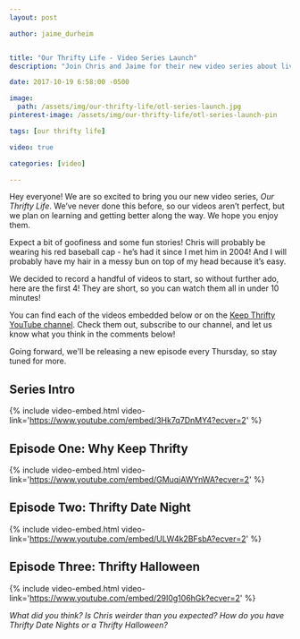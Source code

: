 ```yaml
---
layout: post

author: jaime_durheim


title: "Our Thrifty Life - Video Series Launch"
description: "Join Chris and Jaime for their new video series about living thrifty and creating freedom."

date: 2017-10-19 6:58:00 -0500

image:
  path: /assets/img/our-thrifty-life/otl-series-launch.jpg
pinterest-image: /assets/img/our-thrifty-life/otl-series-launch-pin

tags: [our thrifty life]

video: true

categories: [video]

---
```


Hey everyone! We are so excited to bring you our new video series, _Our Thrifty Life_. We’ve never done this before, so our videos aren’t perfect, but we plan on learning and getting better along the way. We hope you enjoy them.

Expect a bit of goofiness and some fun stories! Chris will probably be wearing his red baseball cap - he’s had it since I met him in 2004! And I will probably have my hair in a messy bun on top of my head because it’s easy.

We decided to record a handful of videos to start, so without further ado, here are the first 4! They are short, so you can watch them all in under 10 minutes!

You can find each of the videos embedded below or on the [Keep Thrifty YouTube channel](https://www.youtube.com/playlist?list=PLfi4J9hdaYLxY2i6ic4ftJ4tWV58Sar7s). Check them out, subscribe to our channel, and let us know what you think in the comments below!

Going forward, we'll be releasing a new episode every Thursday, so stay tuned for more.

## Series Intro

{% include video-embed.html video-link='https://www.youtube.com/embed/3Hk7q7DnMY4?ecver=2' %}

## Episode One: Why Keep Thrifty

{% include video-embed.html video-link='https://www.youtube.com/embed/GMuqjAWYnWA?ecver=2' %}

## Episode Two: Thrifty Date Night

{% include video-embed.html video-link='https://www.youtube.com/embed/ULW4k2BFsbA?ecver=2' %}

## Episode Three: Thrifty Halloween

{% include video-embed.html video-link='https://www.youtube.com/embed/29I0g106hGk?ecver=2' %}

_What did you think? Is Chris weirder than you expected? How do you have Thrifty Date Nights or a Thrifty Halloween?_
